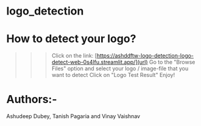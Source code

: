 # logo_detection

# How to detect your logo?
>>> Click on the link: [https://ashddftw-logo-detection-logo-detect-web-0s4lfu.streamlit.app/](url)
>>> Go to the "Browse Files" option and select your logo / image-file that you want to detect
>>> Click on "Logo Test Result"
>>> Enjoy!

# Authors:-
Ashudeep Dubey, Tanish Pagaria and Vinay Vaishnav
